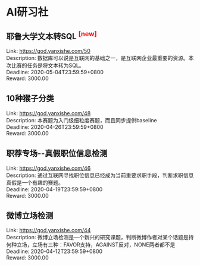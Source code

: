 # AI研习社



## 耶鲁大学文本转SQL <sup style="color:red">[new]<sup>  

Link: https://god.yanxishe.com/50  
Description: 数据库可以说是互联网的基础之一，是互联网企业最重要的资源。本次比赛的任务是将文本转为SQL。  
Deadline: 2020-05-04T23:59:59+0800  
Reward: 3000.00  


## 10种猴子分类

Link: https://god.yanxishe.com/48  
Description: 本赛题为入门级细粒度赛题，而且同步提供baseline  
Deadline: 2020-04-26T23:59:59+0800  
Reward: 3000.00  


## 职荐专场--真假职位信息检测

Link: https://god.yanxishe.com/46  
Description: 通过互联网寻找职位信息已经成为当前重要求职手段，判断求职信息真假是一个有趣的赛题。  
Deadline: 2020-04-19T23:59:59+0800  
Reward: 3000.00  


## 微博立场检测

Link: https://god.yanxishe.com/44  
Description: 微博立场检测是一个新兴的研究课题，判断微博作者对某个话题是持何种立场，立场有三种：FAVOR支持，AGAINST反对，NONE两者都不是  
Deadline: 2020-04-12T23:59:59+0800  
Reward: 3000.00  

